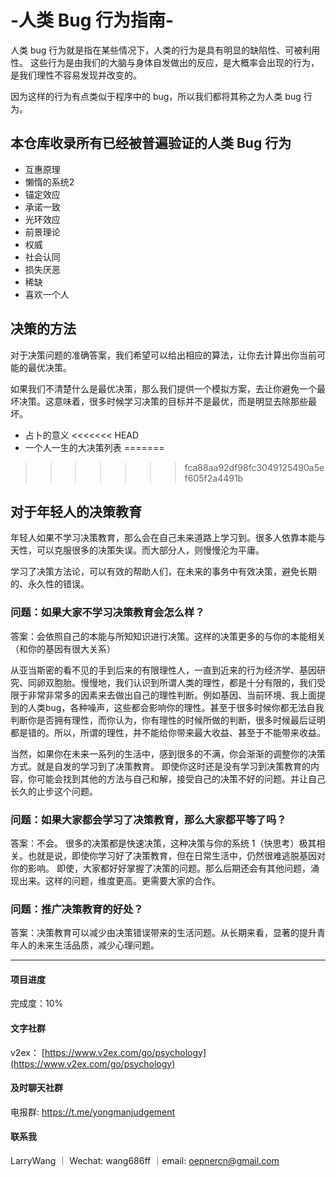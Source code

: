 # -人类 Bug 行为指南-

人类 bug 行为就是指在某些情况下，人类的行为是具有明显的缺陷性、可被利用性。
这些行为是由我们的大脑与身体自发做出的反应，是大概率会出现的行为，是我们理性不容易发现并改变的。

因为这样的行为有点类似于程序中的 bug，所以我们都将其称之为人类 bug 行为。

## 本仓库收录所有已经被普遍验证的人类 Bug 行为

* 互惠原理
* 懒惰的系统2
* 锚定效应
* 承诺一致
* 光环效应
* 前景理论
* 权威
* 社会认同
* 损失厌恶
* 稀缺
* 喜欢一个人

## 决策的方法

对于决策问题的准确答案，我们希望可以给出相应的算法，让你去计算出你当前可能的最优决策。

如果我们不清楚什么是最优决策，那么我们提供一个模拟方案，去让你避免一个最坏决策。这意味着，很多时候学习决策的目标并不是最优，而是明显去除那些最坏。

* 占卜的意义
<<<<<<< HEAD
* 一个人一生的大决策列表
=======
>>>>>>> fca88aa92df98fc3049125490a5ef605f2a4491b

## 对于年轻人的决策教育

年轻人如果不学习决策教育，那么会在自己未来道路上学习到。很多人依靠本能与天性，可以克服很多的决策失误。而大部分人，则慢慢沦为平庸。

学习了决策方法论，可以有效的帮助人们，在未来的事务中有效决策，避免长期的、永久性的错误。

### 问题：如果大家不学习决策教育会怎么样？

答案：会依照自己的本能与所知知识进行决策。这样的决策更多的与你的本能相关（和你的基因有很大关系）

从亚当斯密的看不见的手到后来的有限理性人，一直到近来的行为经济学、基因研究、同卵双胞胎。慢慢地，我们认识到所谓人类的理性，都是十分有限的，我们受限于非常非常多的因素来去做出自己的理性判断。例如基因、当前环境、我上面提到的人类bug，各种噪声，这些都会影响你的理性。甚至于很多时候你都无法自我判断你是否拥有理性，而你认为，你有理性的时候所做的判断，很多时候最后证明都是错的。所以，所谓的理性，并不能给你带来最大收益、甚至于不能带来收益。

当然，如果你在未来一系列的生活中，感到很多的不满，你会渐渐的调整你的决策方式。就是自发的学习到了决策教育。
即使你这时还是没有学习到决策教育的内容，你可能会找到其他的方法与自己和解，接受自己的决策不好的问题。并让自己长久的止步这个问题。

### 问题：如果大家都会学习了决策教育，那么大家都平等了吗？

答案：不会。 很多的决策都是快速决策，这种决策与你的系统 1（快思考）极其相关。也就是说，即使你学习好了决策教育，但在日常生活中，仍然很难逃脱基因对你的影响。
即使，大家都好好掌握了决策的问题。那么后期还会有其他问题，涌现出来。这样的问题，维度更高。更需要大家的合作。

### 问题：推广决策教育的好处？

答案：决策教育可以减少由决策错误带来的生活问题。从长期来看，显著的提升青年人的未来生活品质，减少心理问题。

---

#### 项目进度

完成度：10%

#### 文字社群

v2ex： [https://www.v2ex.com/go/psychology](https://www.v2ex.com/go/psychology)

#### 及时聊天社群

电报群: <https://t.me/yongmanjudgement>

#### 联系我

LarryWang ｜ Wechat: wang686ff ｜email: oepnercn@gmail.com
